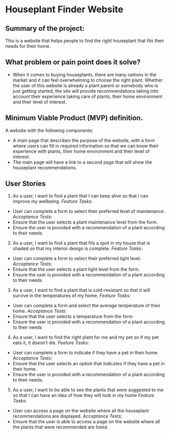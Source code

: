# Houseplant Finder Website

## Summary of the project: 

This is a website that helps people to find the right houseplant that fits their needs for their home. 

## What problem or pain point does it solve? 

- When it comes to buying houseplants, there are many options in the market and it can feel overwhelming to choose the right plant. Whether the user of this website is already a plant parent or somebody who is just getting started, the site will provide recommendations taking into account their experience taking care of plants, their home environment and their level of interest. 

## Minimum Viable Product (MVP) definition.

A website with the following components:

- A main page that describes the purpose of the website, with a form where users can fill in required information so that we can know their experience with plants, their home environment and their level of interest.
- The main page will have a link to a second page that will show the houseplant recommendations.

## User Stories

1.	As a user, I want to find a plant that I can keep alive so that I can improve my wellbeing.
*Feature Tasks*:
-	User can complete a form to select their preferred level of maintenance.
*Acceptance Tests*:
-	Ensure that the user selects a plant maintenance level from the form.
-	Ensure the user is provided with a recommendation of a plant according to their needs.

2.	As a user, I want to find a plant that fits a spot in my house that is shaded so that my interior design is complete.
*Feature Tasks*:
-	User can complete a form to select their preferred light level.
*Acceptance Tests*:
-	Ensure that the user selects a plant light level from the form.
-	Ensure the user is provided with a recommendation of a plant according to their needs

3.	As a user, I want to find a plant that is cold-resistant so that it will survive in the temperatures of my home.
*Feature Tasks*:
-	User can complete a form and select the average temperature of their home.
*Acceptance Tests*:
-	Ensure that the user selects a temperature from the form
-	Ensure the user is provided with a recommendation of a plant according to their needs

4.	As a user, I want to find the right plant for me and my pet so if my pet eats it, it doesn’t die.
*Feature Tasks*:
-	User can complete a form to indicate if they have a pet in their home.
*Acceptance Tests*:
-	Ensure that the user selects an option that indicates if they have a pet in their home.
-	Ensure the user is provided with a recommendation of a plant according to their needs.

5.	As a user, I want to be able to see the plants that were suggested to me so that I can have an idea of how they will look in my home
*Feature Tasks*:
-	User can access a page on the website where all the houseplant recommendations are displayed.
*Acceptance Tests*:
-	Ensure that the user is able to access a page on the website where all the plants that were recommended are listed.

